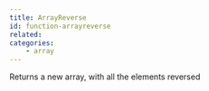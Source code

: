 ```yaml
---
title: ArrayReverse
id: function-arrayreverse
related:
categories:
    - array
---
```


Returns a new array, with all the elements reversed
